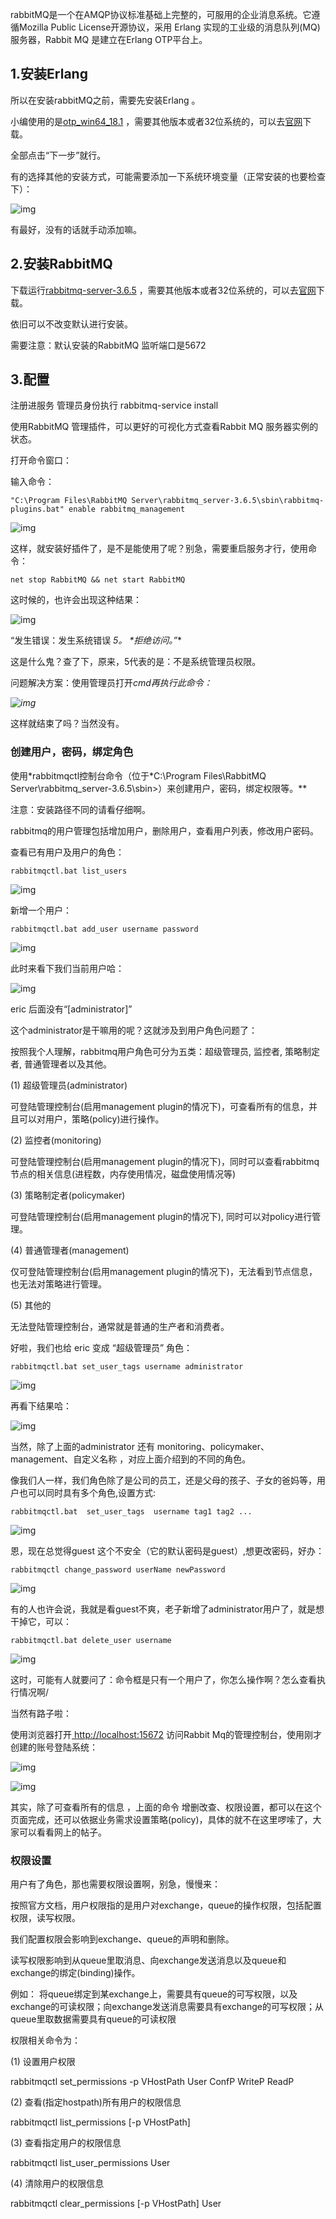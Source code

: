 rabbitMQ是一个在AMQP协议标准基础上完整的，可服用的企业消息系统。它遵循Mozilla Public License开源协议，采用 Erlang 实现的工业级的消息队列(MQ)服务器，Rabbit MQ 是建立在Erlang OTP平台上。

## 1.安装Erlang 

所以在安装rabbitMQ之前，需要先安装Erlang 。

小编使用的是[otp_win64_18.1](https://pan.baidu.com/s/1c2826rA) ，需要其他版本或者32位系统的，可以去[官网](http://www.erlang.org/downloads)下载。

全部点击“下一步”就行。

有的选择其他的安装方式，可能需要添加一下系统环境变量（正常安装的也要检查下）：

![img](http://images2015.cnblogs.com/blog/784082/201609/784082-20160923235447637-1807926011.png)

有最好，没有的话就手动添加嘛。

## 2.安装RabbitMQ

下载运行[rabbitmq-server-3.6.5](https://pan.baidu.com/s/1cqpG0u) ，需要其他版本或者32位系统的，可以去[官网](http://www.rabbitmq.com/download.html)下载。

依旧可以不改变默认进行安装。

需要注意：默认安装的RabbitMQ 监听端口是5672



## 3.配置

注册进服务 管理员身份执行 rabbitmq-service install

使用RabbitMQ 管理插件，可以更好的可视化方式查看Rabbit MQ 服务器实例的状态。

打开命令窗口：

输入命令：

```
"C:\Program Files\RabbitMQ Server\rabbitmq_server-3.6.5\sbin\rabbitmq-plugins.bat" enable rabbitmq_management
```

![img](http://images2015.cnblogs.com/blog/784082/201609/784082-20160924000520059-1488931520.png)

这样，就安装好插件了，是不是能使用了呢？别急，需要重启服务才行，使用命令：

```
net stop RabbitMQ && net start RabbitMQ
```

这时候的，也许会出现这种结果：

![img](http://images2015.cnblogs.com/blog/784082/201609/784082-20160924001111465-1934628397.png)

“发生错误：发生系统错误 *5。 \*拒绝访问。”**

这是什么鬼？查了下，原来，5代表的是：不是系统管理员权限。

问题解决方案：使用管理员打开*cmd再执行此命令：*

*![img](http://images2015.cnblogs.com/blog/784082/201609/784082-20160924001344449-518927811.png)*

这样就结束了吗？当然没有。

### 创建用户，密码，绑定角色

使用*rabbitmqctl控制台命令（位于\*C:\Program Files\RabbitMQ Server\rabbitmq_server-3.6.5\sbin>）来创建用户，密码，绑定权限等。**

注意：安装路径不同的请看仔细啊。

rabbitmq的用户管理包括增加用户，删除用户，查看用户列表，修改用户密码。

查看已有用户及用户的角色：

```
rabbitmqctl.bat list_users
```

![img](http://images2015.cnblogs.com/blog/784082/201609/784082-20160924001810231-489339837.png)

新增一个用户：

```
rabbitmqctl.bat add_user username password
```

![img](http://images2015.cnblogs.com/blog/784082/201609/784082-20160924002317996-1750317042.png)

 

此时来看下我们当前用户哈：

![img](http://images2015.cnblogs.com/blog/784082/201609/784082-20160924002417481-667312419.png)

eric 后面没有“[administrator]”

这个administrator是干嘛用的呢？这就涉及到用户角色问题了：

按照我个人理解，rabbitmq用户角色可分为五类：超级管理员, 监控者, 策略制定者, 普通管理者以及其他。

(1) 超级管理员(administrator)

可登陆管理控制台(启用management plugin的情况下)，可查看所有的信息，并且可以对用户，策略(policy)进行操作。

(2) 监控者(monitoring)

可登陆管理控制台(启用management plugin的情况下)，同时可以查看rabbitmq节点的相关信息(进程数，内存使用情况，磁盘使用情况等) 

(3) 策略制定者(policymaker)

可登陆管理控制台(启用management plugin的情况下), 同时可以对policy进行管理。

(4) 普通管理者(management)

仅可登陆管理控制台(启用management plugin的情况下)，无法看到节点信息，也无法对策略进行管理。

(5) 其他的

无法登陆管理控制台，通常就是普通的生产者和消费者。

 

好啦，我们也给 eric 变成 “超级管理员” 角色：

```
rabbitmqctl.bat set_user_tags username administrator
```

![img](http://images2015.cnblogs.com/blog/784082/201609/784082-20160924003014246-2015422375.png)

再看下结果哈：

![img](http://images2015.cnblogs.com/blog/784082/201609/784082-20160924003047621-1862534375.png)

当然，除了上面的administrator 还有 monitoring、policymaker、management、自定义名称 ，对应上面介绍到的不同的角色。

像我们人一样，我们角色除了是公司的员工，还是父母的孩子、子女的爸妈等，用户也可以同时具有多个角色,设置方式:

```
rabbitmqctl.bat  set_user_tags  username tag1 tag2 ...
```

![img](http://images2015.cnblogs.com/blog/784082/201609/784082-20160924005224668-1215172795.png)

 

 

恩，现在总觉得guest 这个不安全（它的默认密码是guest）,想更改密码，好办：

```
rabbitmqctl change_password userName newPassword
```

![img](http://images2015.cnblogs.com/blog/784082/201609/784082-20160924003352168-1350202979.png)

 

有的人也许会说，我就是看guest不爽，老子新增了administrator用户了，就是想干掉它，可以：

```
rabbitmqctl.bat delete_user username
```

![img](http://images2015.cnblogs.com/blog/784082/201609/784082-20160924003722731-332310837.png)

 

 这时，可能有人就要问了：命令框是只有一个用户了，你怎么操作啊？怎么查看执行情况啊/

 当然有路子啦：

使用浏览器打开[ http://localhost:15672](http://localhost:15672/) 访问Rabbit Mq的管理控制台，使用刚才创建的账号登陆系统：

 ![img](http://images2015.cnblogs.com/blog/784082/201609/784082-20160924004023387-110874920.png)

![img](http://images2015.cnblogs.com/blog/784082/201609/784082-20160924004035121-53385779.png)

 

其实，除了可查看所有的信息 ，上面的命令 增删改查、权限设置，都可以在这个页面完成，还可以依据业务需求设置策略(policy)，具体的就不在这里啰嗦了，大家可以看看网上的帖子。

### 权限设置

用户有了角色，那也需要权限设置啊，别急，慢慢来：

按照官方文档，用户权限指的是用户对exchange，queue的操作权限，包括配置权限，读写权限。

我们配置权限会影响到exchange、queue的声明和删除。

读写权限影响到从queue里取消息、向exchange发送消息以及queue和exchange的绑定(binding)操作。

例如： 将queue绑定到某exchange上，需要具有queue的可写权限，以及exchange的可读权限；向exchange发送消息需要具有exchange的可写权限；从queue里取数据需要具有queue的可读权限

 

权限相关命令为：

(1) 设置用户权限

rabbitmqctl  set_permissions  -p  VHostPath  User  ConfP  WriteP  ReadP

(2) 查看(指定hostpath)所有用户的权限信息

rabbitmqctl  list_permissions  [-p  VHostPath]

(3) 查看指定用户的权限信息

rabbitmqctl  list_user_permissions  User

(4)  清除用户的权限信息

rabbitmqctl  clear_permissions  [-p VHostPath]  User
